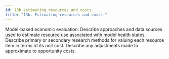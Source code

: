 ```yaml
---
id: 13b_estimating_resources_and_costs_
title: "13b. Estimating resources and costs "
---
```

Model-based economic evaluation: Describe approaches and data sources used to estimate resource use associated with model health states. Describe primary or secondary research methods for valuing each resource  item in terms of its unit cost. Describe any adjustments made to approximate to
opportunity costs. 